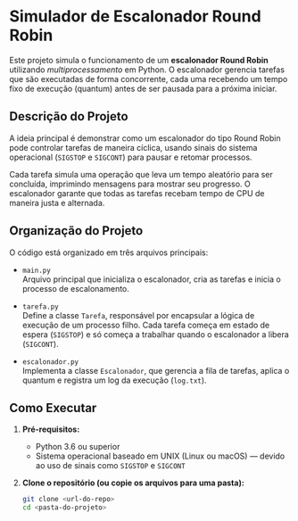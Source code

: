 # Simulador de Escalonador Round Robin

Este projeto simula o funcionamento de um **escalonador Round Robin** utilizando *multiprocessamento* em Python. O escalonador gerencia tarefas que são executadas de forma concorrente, cada uma recebendo um tempo fixo de execução (quantum) antes de ser pausada para a próxima iniciar.

## Descrição do Projeto

A ideia principal é demonstrar como um escalonador do tipo Round Robin pode controlar tarefas de maneira cíclica, usando sinais do sistema operacional (`SIGSTOP` e `SIGCONT`) para pausar e retomar processos.

Cada tarefa simula uma operação que leva um tempo aleatório para ser concluída, imprimindo mensagens para mostrar seu progresso. O escalonador garante que todas as tarefas recebam tempo de CPU de maneira justa e alternada.

## Organização do Projeto

O código está organizado em três arquivos principais:

- `main.py`  
  Arquivo principal que inicializa o escalonador, cria as tarefas e inicia o processo de escalonamento.

- `tarefa.py`  
  Define a classe `Tarefa`, responsável por encapsular a lógica de execução de um processo filho. Cada tarefa começa em estado de espera (`SIGSTOP`) e só começa a trabalhar quando o escalonador a libera (`SIGCONT`).

- `escalonador.py`  
  Implementa a classe `Escalonador`, que gerencia a fila de tarefas, aplica o quantum e registra um log da execução (`log.txt`).

## Como Executar

1. **Pré-requisitos:**
   - Python 3.6 ou superior
   - Sistema operacional baseado em UNIX (Linux ou macOS) — devido ao uso de sinais como `SIGSTOP` e `SIGCONT`

2. **Clone o repositório (ou copie os arquivos para uma pasta):**

   ```bash
   git clone <url-do-repo>
   cd <pasta-do-projeto>
